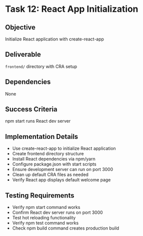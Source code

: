 # Task 12: React App Initialization

## Objective
Initialize React application with create-react-app

## Deliverable
`frontend/` directory with CRA setup

## Dependencies
None

## Success Criteria
npm start runs React dev server

## Implementation Details
- Use create-react-app to initialize React application
- Create frontend directory structure
- Install React dependencies via npm/yarn
- Configure package.json with start scripts
- Ensure development server can run on port 3000
- Clean up default CRA files as needed
- Verify React app displays default welcome page

## Testing Requirements
- Verify npm start command works
- Confirm React dev server runs on port 3000
- Test hot reloading functionality
- Verify npm test command works
- Check npm build command creates production build